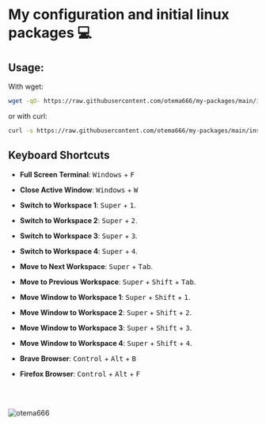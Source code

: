 # My configuration and initial linux packages 💻

## Usage:

With wget:
```bash
wget -qO- https://raw.githubusercontent.com/otema666/my-packages/main/installer.sh | bash

```

or with curl:

```bash
curl -s https://raw.githubusercontent.com/otema666/my-packages/main/installer.sh | bash
```


## Keyboard Shortcuts

- **Full Screen Terminal**: <kbd>Windows</kbd> + <kbd>F</kbd>

- **Close Active Window**: <kbd>Windows</kbd> + <kbd>W</kbd>

- **Switch to Workspace 1**: <kbd>Super</kbd> + <kbd>1</kbd>.

- **Switch to Workspace 2**: <kbd>Super</kbd> + <kbd>2</kbd>.

- **Switch to Workspace 3**: <kbd>Super</kbd> + <kbd>3</kbd>.

- **Switch to Workspace 4**: <kbd>Super</kbd> + <kbd>4</kbd>.

- **Move to Next Workspace**: <kbd>Super</kbd> + <kbd>Tab</kbd>.

- **Move to Previous Workspace**: <kbd>Super</kbd> + <kbd>Shift</kbd> + <kbd>Tab</kbd>.

- **Move Window to Workspace 1**: <kbd>Super</kbd> + <kbd>Shift</kbd> + <kbd>1</kbd>.

- **Move Window to Workspace 2**: <kbd>Super</kbd> + <kbd>Shift</kbd> + <kbd>2</kbd>.

- **Move Window to Workspace 3**: <kbd>Super</kbd> + <kbd>Shift</kbd> + <kbd>3</kbd>.

- **Move Window to Workspace 4**: <kbd>Super</kbd> + <kbd>Shift</kbd> + <kbd>4</kbd>.

- **Brave Browser**: <kbd>Control</kbd> + <kbd>Alt</kbd> + <kbd>B</kbd>

- **Firefox Browser**: <kbd>Control</kbd> + <kbd>Alt</kbd> + <kbd>F</kbd>

<br>
<br>

![otema666](https://github.com/otema666/my-packages/assets/126337147/a511043d-62bd-4d5e-ba37-a43070736dad)

